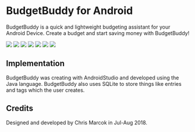 # BudgetBuddy for Android

BudgetBuddy is a quick and lightweight budgeting assistant for your Android Device. Create a budget and start saving money with BudgetBuddy!

![](https://lh3.googleusercontent.com/ni_ciOfnLKEtAvdIouGYAL7myBshgdztrjzjlh_cTb14eC4lIUvRXtNpcdu7lUWB6DC7TckQ2FFCNME9oFGzUrI3lT2QF__wc9_mO1JKZ6YzvoerhPjQ17ag39XqZz6R84EZ0l1YyxuPZU1fI312SsK17zTYBSc9KzNXpKj_BVh7byQO7iPZXl1IgF9eokM1gpYOrbzdrtlNbocBaysX7iLGgaMDpoxxxQ2FGgun0c31sxAs6LmmeDu4r3uCU-m5GGEX_E9Dp_1qYr0Qq00oc1m1jKgpKbWqYcFlkRxAaYZZwJD82ox33x_5pLpMnmXoUOrQOJn0i-pmmfkBODqft3OB6WyPit8_G0UVPi0IyxnuKvw4XO-TC9JHeehB2NEC2jW03k4hGLH9k9XWIyG253e-IDueP-7MwHjn42jJMvNfDsQi3ZfDHUW-3EvtkiENYklXRQmhYprDvJ5BqmkzMkT0aFagf9fCcQrFlT_6geJzQZq6N9qHuRbsaAITDzULRoP0JEzEBuACUFeHPT85WuzyioX453gozQGUGorYzqLMovf6dMAQtu5p-1ex0-NXVFSBqzDVWHfA_adxbX18tGfo5DB37BO49DVnccc=w281-h500-no)
![](https://lh3.googleusercontent.com/RJZ7TZ3yY-T6USD1qlMGrzb-qmR3hAjRYm3Oofuha3_mhbsLpiHsJGr1m8R8SIio2egngoqdBxorLUxbMK-AAVF8hPum4VUMRLQ49fB50Piss784yIX_7dMgj_SCiGEZN5tJVLmXvqXoW25Lg4Jh11Kgi_yJQZT07u0MiYOJetJ5V2Zjl4GuprG5f92_WsSKCehV5FYkI7ppMylnKFdaKU0ddsrXroqONccLW-Zvwa6EJZwNvmjv6liSqOSlSS39PyhsO5Bg6p5MBKOLbBClb2NxS7ZftSZHDMZzCbGbZYfMMqHyxN_3GeHrYnocb9sJDUJHjOApxIsQP5ZvXeMY6P0jmACY_V4sqDGfA_0NY1PVNUmqGSum03suSTgAvjBXicvOF2-Amrd7aaJU9ptcDyvs_WvofV3275UJO__V6hjsZpuLdeIwit66I4-TtdX_CimvpSjJEcSTg5dhE_uLBMg7xSL89Kj3dcvXezsO4h-xITeGr974cwzPwOxcRkbrmZwo1p0tK1vBHzucj_dFvfFq8ibBakehYk4GZQy68TlBRw8mLbmHEdHtaHEdI049-fQtphD43Hi8DAUR-yUg5jzO0BhtBrYmVq0-ttU=w281-h500-no)
![](https://lh3.googleusercontent.com/whgF4EmxgUl9fo3a-jZ0SZ2L6usRU3MGdDVQzg2jd0n6YOzjrtFqP2GNysttKr0BTuaCYgo1BX0SQDNfvJnyxNWx8-Ylc4F1x9qCytdqdVVaBmspUJ29-uee5Zt7w0zPW3SUGTnAvF0xJCqg70Nm3oDVaF9Hk32IFHn0x6XynYeXYdRLSCKIO7crfYgCmKUluZnXxLLoPEqQo-2dWm5uUemSlMcRkidWJ0banwl0yBcHqnSqbmkZ4EcWatzVsUzrVgIcWK84SMA4z9d1H9yykVkvcaMfc8g1xUidPS1E9uIjZgLxChAvtbcU9jPzKZSTn555HIg355m1L6woJn-3I2zKV_yCakJj686TP-eIkUGo0hN8oB2GI6_7CnXrnjappVmnb0muKF8a2G-vrcMcx-yQsHrYBmZgszxPKaW5skMDXCWFbnMDMJUKJSAWPvlgtS4s_TB-va-Pz0--Ch0O_LG6G1bvUqNfTikiLrmvL7vspMJUDvA_PiIA9V0KL_Ul6QBvrcj5MnpLRuKg936sq4n1CqlUDD67FeJGW2bCS7t5hmdWM1_V7yB7igq5lnRvffq0vmJMCj4A2UQV-L5mPxZYKyjIadNnxuNMO2Q=w281-h500-no)
![](https://lh3.googleusercontent.com/2tmAYqw_YW-SuDw8AIcEnR3opgJKBbEHIBOSj7QP7j-ttOLw9OwEKJtbmAhNXiWRoR_ALA_MYe0kWM6XcUrZZa7qH4eNFo8xeXwCMmq-zHBblaOom061XxEyqvk1gauf-3qODDypl1VS3-La7OP43AyMt5Rl73stTuOUNb0Rvrj6zYGli-PtkDi2ZcxtofKyCwL7XQvmV20VLiQ0cZRM83_5QBN-qd0hsOA5wKTMC_SzgsHUx_vW0aaE6HY5jaHsdbDrVufPuvdyj9dIssASVWHq05TAoPiMZkgxT8n-VNnUG76L6i8amUNlXt_HkEwVaWmVnUdkPlpy0kdTHDZFUOv7xzjCXMHeGiZnxHhnhPkXpcVtyRWiV0IkiCkYkoVX1zbhPrY5JXiJgtdFNTt8BiHYPTgaBtMUaIu-57C82iD_Ziy4JluJu8vUQ4EwNrS4hi1An6mi2QaHrPpM4UpvxgLr0iI6yVpEouRNrukRwuIo3oMwZ3eZW16kSB39v9mRnp7NtatKNeTdIUNLRtrUpLfSd-w1WTdJsa1qpewraqUS9DwGATQF4QeMKthMueO9QmkSFhMwGyheaI_ua2DIwwzvp3ilQQt-zKBiBJc=w281-h500-no)
![](https://lh3.googleusercontent.com/PYOvepL7n1rJBquWKto6np8QuIcqNJjsdXwPyUROKwW34-2fBJ5hIipf7901z4mVTY21TseG2l3X9Uj80M1BOSVyP1IXPd0KG5ZaJgsupFn3P3RT2TI4F1vTbmod_vHZ10BXp1iCUXFJDbbGUYgsU3Y2ihpWZdmqiC7_mOYmox2kEqNOAFoMPiku43aFPbo7HaAc9Hi0PdIo-egIrm1R3-egR_zru1C3AajHYdsfCEGWK-AVnjhTtM_aZvz05dyrlftWbQNpHACPTDwnRkmKlxS_XmWVfeUDOsIQXGeXxN8EJ0jGyyJDlMaFWwrv5_WKbttUN4PVlipYMMBML_XqjgQKPuqHfrB_h05od-m5VRW-Z4y_Jz-A3c7yKRalmP2J6jHhRE3ASq6Y7RY0zZeTzisjQv6P8mNBZI_lqQvIM9XICWbOL_yqqxtnh3_1OnCMUk47WzmHnhOXcq1e9fEWFYr2c0QVgSfnSumc9MfbgNjgj18p4F9fptg1Xk2x0mcodHWk75pgtmWGnSRQ5nyT0OsDbp0eDyDmz5rzkEVdaT5KtVg9lp4GUOlv391DDtQxRWeRvC-MvHLedRig0s7xAzDfrohN6fnQ2HAYFjY=w281-h500-no)
![](https://lh3.googleusercontent.com/t1GbU3-eu-zUQBuY0cXUfInE9BkVXp65pb12W8crUTsBU5WqCw1z3Kw6IvBHcGkar6USDLl7Ty0rl9ioPge3TPiok2B3AO_UiL4PUGtZFJ7mNBmVi_PlVKppTCYyFWHXkPNyOj0lrjZnFZlc1MgJluPb1GTgzp61k9eM3xE99MmVQcjXcP8CQDhj_t4zxWzDYRJYIUTtjeQqmN-Ipb5rXSv7xKwBDZum7q2xru1V_nd6R4OfDRyfXM7F3S_xju5Kpc-FqnkvxOjiDqQxAWyzZUerQGIhmUQ8rlnadFbZEoIbxRgL-stBlrIYrQlh1doK0_V5Q-bsiVwsaGctizN6Jo1CG2TagFYk7MORS2kmYkPZjhdrnAcSWaMfHpni2YGLVASV8VvzFSI857T0D2jzvDQsqrZYI8UVu4eE6XzPNOJDYVdJDt8BWMFZKMCUzRJVdaIKRqTWhj7XWqbgZl9CoAX4H8uYWD6lQPYKXA7EWo9Z3Fjysz901uL34pLVA8_moB2ciwr63v4Jpu1mHFXrRVygfiOy8jFzrwnyomm9j0DkY5pUjPV1dtxw9t13sBCM6O5Jf9z8aK5z5zu1I3gyG84k8y5vUb4cdNMdxzw=w281-h500-no)
![](https://lh3.googleusercontent.com/ncBtW-kzh1xN8FrdpdKEE4CYXQzElSwV4s6bTlMM0bGUzaQI5gODy8vNCpRSBJ8UsWJwCNVBmc2mG_7L4fo8J4Pe5f1FZr9vj6mdkIG0JONR8jSOnAomUqTKqbTa2qLhGTr-qSTemwGGw4z2y8e1W7QpWzrnLNRja-Q3ZPpLc6IoxlYpuwLmnWD2lzc6U6UdI09zes-hCyI8CkIhnOch8oYw-_rzpAOa0GqgnufcFiTtkA0ojAiT1hiyeXG7JG_tQyDdTWMrY9XxePvLxjBM-dfCQHwXVswiaEjy30VPo5g0NJUFLC0trL88ZbfOi5mngHJ0jaJdmrYqNl2qcwT5xlNILehtW8iWblJHpG3VTivFmgIMHBWfMFkAfnYc2CxRB_6eEZuS9iupN_Ivc2vY9tdB1jCBf2QCN2zqXrZLsg8n0x7RJuZTg33LxmeA-mW2dg7N9EUmZxrIt_kSWJnLYCIl0-XxXAkY4oGUn6FKZVmyM53aEga0DLGxyMwe0QuyVxyggaWfJmwnzXWw7b8ZwqdDs9T6oSrnhIhRhreqAjc8rOefuErwfD1WNPyIxIhnX6KGr3MQ3trkFUV2BXrbwI7HYaMknZ262YM5ALg=w281-h500-no)

## Implementation
BudgetBuddy was creating with AndroidStudio and developed using the Java language. BudgetBuddy also uses SQLite to store things like entries and tags which the user creates. 

## Credits
Designed and developed by Chris Marcok in Jul-Aug 2018.